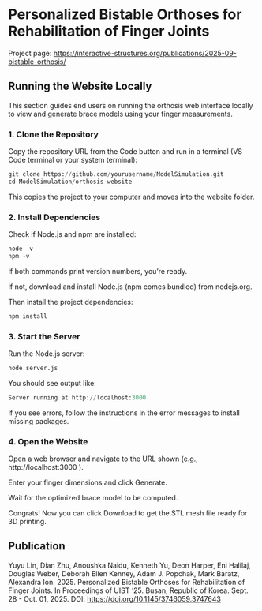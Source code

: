 # Personalized Bistable Orthoses for Rehabilitation of Finger Joints

Project page: https://interactive-structures.org/publications/2025-09-bistable-orthosis/

## Running the Website Locally

This section guides end users on running the orthosis web interface locally to view and generate brace models using your finger measurements.

### 1. Clone the Repository

Copy the repository URL from the Code button and run in a terminal (VS Code terminal or your system terminal):

```python
git clone https://github.com/yourusername/ModelSimulation.git
cd ModelSimulation/orthosis-website
```

This copies the project to your computer and moves into the website folder.

### 2. Install Dependencies

Check if Node.js and npm are installed:

``` python
node -v
npm -v
```

If both commands print version numbers, you’re ready.

If not, download and install Node.js (npm comes bundled) from nodejs.org.

Then install the project dependencies:
```python
npm install
```

### 3. Start the Server

Run the Node.js server:

```python
node server.js
```

You should see output like:
```python
Server running at http://localhost:3000
```

If you see errors, follow the instructions in the error messages to install missing packages.

### 4. Open the Website

Open a web browser and navigate to the URL shown (e.g., http://localhost:3000
).

Enter your finger dimensions and click Generate.

Wait for the optimized brace model to be computed.

Congrats! Now you can click Download to get the STL mesh file ready for 3D printing.

## Publication

Yuyu Lin, Dian Zhu, Anoushka Naidu, Kenneth Yu, Deon Harper, Eni Halilaj, Douglas Weber, Deborah Ellen Kenney, Adam J. Popchak, Mark Baratz, Alexandra Ion. 2025. Personalized Bistable Orthoses for Rehabilitation of Finger Joints. In Proceedings of UIST ’25. Busan, Republic of Korea. Sept. 28 - Oct. 01, 2025. DOI: https://doi.org/10.1145/3746059.3747643 
